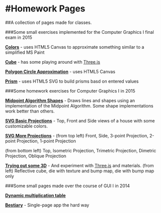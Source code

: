 #Homework Pages
======== 
##A collection of pages made for classes.

###Some small exercises implemented for the Computer Graphics I final exam in 2015

**[Colors](http://tychelaughs.github.io/uziHomeworkPages/CGFinal/8-colors.html)** - uses HTML5 Canvas to approximate something similar to a simplified MS Paint

**[Cube](http://tychelaughs.github.io/uziHomeworkPages/CGFinal/4-projected-cube.html)** - has some playing around with [Three.js](http://threejs.org/)

**[Polygon Circle Approximation](http://tychelaughs.github.io/uziHomeworkPages/CGFinal/3-polygon-circle-approx.html)** - uses HTML5 Canvas

**[Prism](http://tychelaughs.github.io/uziHomeworkPages/CGFinal/6-prism.html)** - uses HTML5 SVG to build prisms basd on entered values


###Some homework exercises for Computer Graphics I in 2015

**[Midpoint Algorithm Shapes](http://tychelaughs.github.io/uziHomeworkPages/CGHW/cghw1.html)** - Draws lines and shapes using an implementation of the Midpoint Algorithm. Some shape implementations work better than others.

**[SVG Basic Projections](http://tychelaughs.github.io/uziHomeworkPages/CGHW/cghw2.html)** - Top, Front and Side views of a house with some customizable colors.

**[SVG More Projections](http://tychelaughs.github.io/uziHomeworkPages/CGHW/cghw03.html)** - (from top left) Front, Side, 3-point Projection,  2-point Projection, 1-point Projection

(from bottom left) Top, Isometric Projection, Trimetric Projection, Dimetric Projection, Oblique Projection

**[Trying out some 3D](http://tychelaughs.github.io/uziHomeworkPages/CGHW/hw04Acg.html)** - And experiment with [Three.js](http://threejs.org/) and materials. (from left) Reflective cube, die with texture and bump map, die with bump map only

###Some small pages made over the course of GUI I in 2014

**[Dynamic multiplication table](http://tychelaughs.github.io/uziHomeworkPages/GUI_1_HW/index2.html)**

**[Bestiary](http://tychelaughs.github.io/uziHomeworkPages/GUI_1_HW/creatures.html)** - Single-page app the hard way